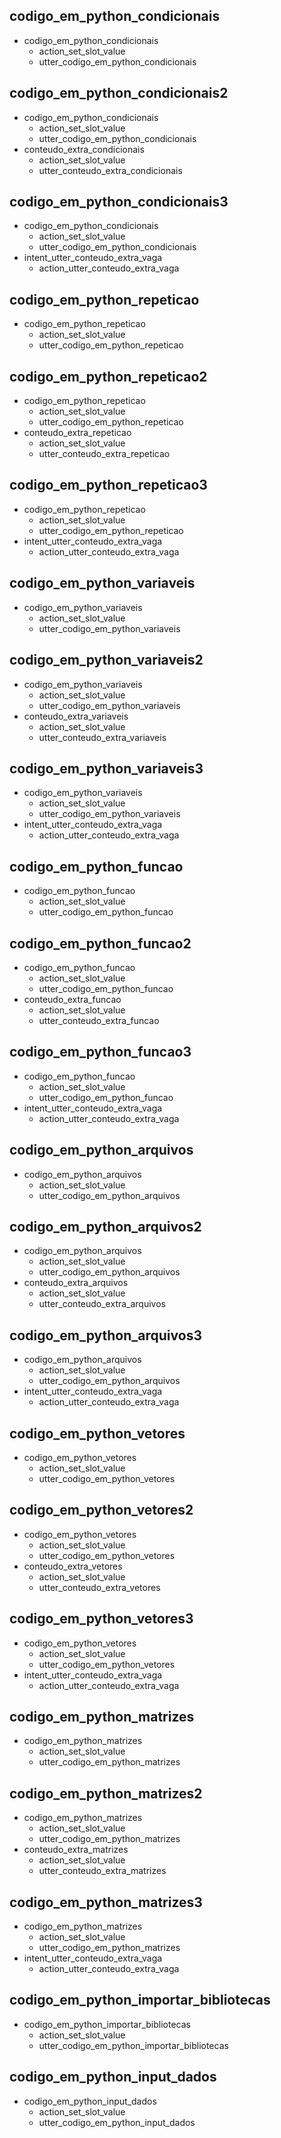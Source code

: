 ## codigo_em_python_condicionais
* codigo_em_python_condicionais
    - action_set_slot_value
    - utter_codigo_em_python_condicionais

## codigo_em_python_condicionais2
* codigo_em_python_condicionais
    - action_set_slot_value
    - utter_codigo_em_python_condicionais
* conteudo_extra_condicionais
    - action_set_slot_value
    - utter_conteudo_extra_condicionais

## codigo_em_python_condicionais3
* codigo_em_python_condicionais
    - action_set_slot_value
    - utter_codigo_em_python_condicionais
* intent_utter_conteudo_extra_vaga
    - action_utter_conteudo_extra_vaga

## codigo_em_python_repeticao
* codigo_em_python_repeticao
    - action_set_slot_value
    - utter_codigo_em_python_repeticao

## codigo_em_python_repeticao2
* codigo_em_python_repeticao
    - action_set_slot_value
    - utter_codigo_em_python_repeticao
* conteudo_extra_repeticao
    - action_set_slot_value
    - utter_conteudo_extra_repeticao

## codigo_em_python_repeticao3
* codigo_em_python_repeticao
    - action_set_slot_value
    - utter_codigo_em_python_repeticao
* intent_utter_conteudo_extra_vaga
    - action_utter_conteudo_extra_vaga

## codigo_em_python_variaveis
* codigo_em_python_variaveis
    - action_set_slot_value
    - utter_codigo_em_python_variaveis

## codigo_em_python_variaveis2
* codigo_em_python_variaveis
    - action_set_slot_value
    - utter_codigo_em_python_variaveis
* conteudo_extra_variaveis
    - action_set_slot_value
    - utter_conteudo_extra_variaveis

## codigo_em_python_variaveis3
* codigo_em_python_variaveis
    - action_set_slot_value
    - utter_codigo_em_python_variaveis
* intent_utter_conteudo_extra_vaga
    - action_utter_conteudo_extra_vaga

## codigo_em_python_funcao
* codigo_em_python_funcao
    - action_set_slot_value
    - utter_codigo_em_python_funcao

## codigo_em_python_funcao2
* codigo_em_python_funcao
    - action_set_slot_value
    - utter_codigo_em_python_funcao
* conteudo_extra_funcao
    - action_set_slot_value
    - utter_conteudo_extra_funcao

## codigo_em_python_funcao3
* codigo_em_python_funcao
    - action_set_slot_value
    - utter_codigo_em_python_funcao
* intent_utter_conteudo_extra_vaga
    - action_utter_conteudo_extra_vaga

## codigo_em_python_arquivos
* codigo_em_python_arquivos
    - action_set_slot_value
    - utter_codigo_em_python_arquivos

## codigo_em_python_arquivos2
* codigo_em_python_arquivos
    - action_set_slot_value
    - utter_codigo_em_python_arquivos
* conteudo_extra_arquivos
    - action_set_slot_value
    - utter_conteudo_extra_arquivos

## codigo_em_python_arquivos3
* codigo_em_python_arquivos
    - action_set_slot_value
    - utter_codigo_em_python_arquivos
* intent_utter_conteudo_extra_vaga
    - action_utter_conteudo_extra_vaga

## codigo_em_python_vetores
* codigo_em_python_vetores
    - action_set_slot_value
    - utter_codigo_em_python_vetores

## codigo_em_python_vetores2
* codigo_em_python_vetores
    - action_set_slot_value
    - utter_codigo_em_python_vetores
* conteudo_extra_vetores
    - action_set_slot_value
    - utter_conteudo_extra_vetores

## codigo_em_python_vetores3
* codigo_em_python_vetores
    - action_set_slot_value
    - utter_codigo_em_python_vetores
* intent_utter_conteudo_extra_vaga
    - action_utter_conteudo_extra_vaga

## codigo_em_python_matrizes
* codigo_em_python_matrizes
    - action_set_slot_value
    - utter_codigo_em_python_matrizes

## codigo_em_python_matrizes2
* codigo_em_python_matrizes
    - action_set_slot_value
    - utter_codigo_em_python_matrizes
* conteudo_extra_matrizes
    - action_set_slot_value
    - utter_conteudo_extra_matrizes

## codigo_em_python_matrizes3
* codigo_em_python_matrizes
    - action_set_slot_value
    - utter_codigo_em_python_matrizes
* intent_utter_conteudo_extra_vaga
    - action_utter_conteudo_extra_vaga

## codigo_em_python_importar_bibliotecas
* codigo_em_python_importar_bibliotecas
    - action_set_slot_value
    - utter_codigo_em_python_importar_bibliotecas
    
## codigo_em_python_input_dados
* codigo_em_python_input_dados
    - action_set_slot_value
    - utter_codigo_em_python_input_dados